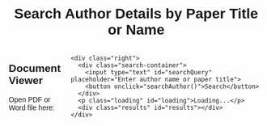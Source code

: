 <!DOCTYPE html>
<html lang="en">
<head>
  <meta charset="UTF-8">
  <meta name="viewport" content="width=device-width, initial-scale=1.0">
  <title>Author and Article Search Tool</title>
  <style>
    body {
      font-family: Arial, sans-serif;
      margin: 20px;
    }
    .container {
      display: flex;
    }
    .left {
      flex: 2;
      padding-right: 20px;
    }
    .right {
      flex: 1;
      padding-left: 20px;
      border-left: 2px solid #ccc;
    }
    .search-container {
      margin-bottom: 20px;
    }
    .results {
      margin-top: 20px;
    }
    .result-item {
      border: 1px solid #ccc;
      padding: 15px;
      margin-bottom: 15px;
      border-radius: 5px;
    }
    .copy-btn, .fetch-btn, .pdf-btn {
      background-color: #4CAF50;
      color: white;
      border: none;
      padding: 5px 10px;
      cursor: pointer;
      border-radius: 3px;
      margin-right: 5px;
    }
    .fetch-btn {
      background-color: #2196F3;
    }
    .pdf-btn {
      background-color: #FF5722;
    }
    iframe {
      width: 100%;
      height: 600px;
      border: none;
      margin-top: 20px;
    }
    .loading {
      display: none;
      margin-top: 10px;
      font-size: 18px;
      color: #888;
    }
    /* Styling the page to look more professional */
    h1 {
      text-align: center;
    }
    input[type="text"] {
      width: 70%;
      padding: 8px;
      font-size: 16px;
      border-radius: 4px;
      border: 1px solid #ccc;
    }
    button {
      padding: 10px;
      font-size: 16px;
      cursor: pointer;
    }
  </style>
</head>
<body>
  <h1>Search Author Details by Paper Title or Name</h1>

  <div class="container">
    <div class="left">
      <h2>Document Viewer</h2>
      <p>Open PDF or Word file here:</p>
      <iframe id="documentViewer" title="PDF/Word Viewer"></iframe>
    </div>

    <div class="right">
      <div class="search-container">
        <input type="text" id="searchQuery" placeholder="Enter author name or paper title">
        <button onclick="searchAuthor()">Search</button>
      </div>
      <p class="loading" id="loading">Loading...</p>
      <div class="results" id="results"></div>
    </div>
  </div>

  <script>
    // Function to search for author details using OpenAlex API, CrossRef API, and arXiv API
    function searchAuthor() {
      const query = document.getElementById('searchQuery').value;
      if (!query) {
        alert('Please enter a search query');
        return;
      }

      // Show loading indicator
      document.getElementById('loading').style.display = 'block';

      // Clean the query by removing special characters (like commas and full stops)
      const sanitizedQuery = query.replace(/[.,]/g, '');

      // Build the OpenAlex API request URL
      const openAlexUrl = `https://api.openalex.org/works?filter=title.search:${encodeURIComponent(sanitizedQuery)}&per-page=5`;

      // Fetch author details from OpenAlex API
      fetch(openAlexUrl)
        .then(response => response.json())
        .then(data => {
          // Hide loading indicator
          document.getElementById('loading').style.display = 'none';

          // Clear previous results
          const resultsContainer = document.getElementById('results');
          resultsContainer.innerHTML = '';

          // Check if results exist
          if (data.results && data.results.length > 0) {
            data.results.forEach(work => {
              const title = work.title;
              const authors = work.authorships;
              const arxivId = work.arxiv_id || null; // Get arXiv ID if available
              const doi = work.doi || null; // Get DOI if available

              let authorList = '';
              authors.forEach(author => {
                const name = author.author.display_name || 'Name not available';

                // Use raw affiliation string if available
                const fullAffiliation = author.raw_affiliation_string || '';

                // Fallback to construct address from available fields
                const institutions = author.institutions || [];
                const primaryInstitution = institutions.length > 0 ? institutions[0] : {};
                const institution = primaryInstitution.display_name || 'Institution not available';
                const country = primaryInstitution.country_code || 'Country not available';
                const email = author.author.email || 'Email not available'; // Assuming email is available

                // Construct the full affiliation in a simplified format, prioritizing raw affiliation
                const affiliationDetails = fullAffiliation || `${institution}, ${country}`;

                // Direct format display
                const authorInfo = `
                  ${name}<br>
                  ${affiliationDetails}<br>
                  ${email}<br>
                `;

                // Adding a copy button for each author info
                authorList += `
                  <div class="author-info" id="author-${name}">
                    ${authorInfo}
                    <button class="copy-btn" onclick="copyToClipboard('${name}, ${affiliationDetails}, ${email}')">Copy</button>
                  </div><br>
                `;
              });

              // Generate links for arXiv and DOI
              let arxivLink = '';
              let pdfLink = '';
              let doiLink = '';
              let pdfEmbed = '';

              if (arxivId) {
                arxivLink = `<a href="https://arxiv.org/abs/${arxivId}" target="_blank" class="fetch-btn">View Article</a>`;
                pdfLink = `<a href="https://arxiv.org/pdf/${arxivId}" target="_blank" class="pdf-btn">Download PDF</a>`;
                // Embed the PDF in an iframe
                pdfEmbed = `<iframe src="https://arxiv.org/pdf/${arxivId}" title="PDF Viewer"></iframe>`;
              }
              if (doi) {
                doiLink = `<a href="https://doi.org/${doi}" target="_blank" class="fetch-btn">Source (DOI)</a>`;
                // Add Google Scholar link
                doiLink += ` <a href="https://scholar.google.com/scholar?q=${encodeURIComponent(title)}" target="_blank" class="fetch-btn">Google Scholar</a>`;
              }

              const resultItem = `
                <div class="result-item">
                  <h3>${title}</h3>
                  ${authorList}
                  ${arxivLink}
                  ${pdfLink}
                  ${doiLink}
                  ${pdfEmbed}
                </div>
              `;
              resultsContainer.innerHTML += resultItem;
            });
          } else {
            resultsContainer.innerHTML = '<p>No results found.</p>';
          }
        })
        .catch(error => {
          console.error('Error fetching data:', error);
          alert('An error occurred while fetching data.');
          document.getElementById('loading').style.display = 'none'; // Hide loading indicator on error
        });
    }

    // Function to copy text to clipboard
    function copyToClipboard(text) {
      const tempInput = document.createElement('textarea');
      tempInput.value = text;
      document.body.appendChild(tempInput);
      tempInput.select();
      document.execCommand('copy');
      document.body.removeChild(tempInput);
      alert('Copied to clipboard!');
    }

    // Function to load PDF or Word file in the iframe (Last page first functionality)
    function loadDocument(url, type) {
      const viewer = document.getElementById('documentViewer');
      if (type === 'pdf') {
        // Loading the PDF file
        viewer.src = url + '#view=fit&page=last'; // Open last page first
      } else if (type === 'word') {
        // For Word files
        viewer.src = `https://view.officeapps.live.com/op/embed.aspx?src=${encodeURIComponent(url)}`;
      }
    }
  </script>
</body>
</html>
